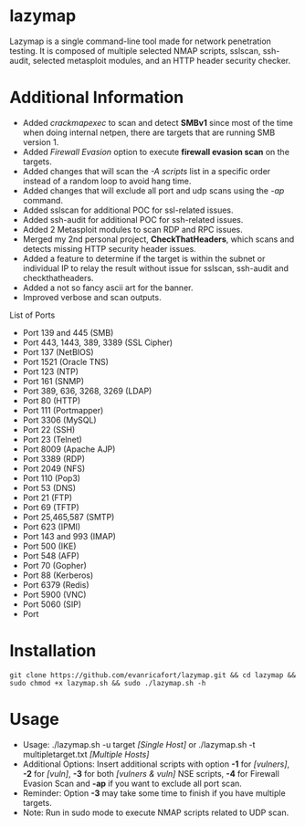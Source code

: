 # lazymap

Lazymap is a single command-line tool made for network penetration testing. It is composed of multiple selected NMAP scripts, sslscan, ssh-audit, selected metasploit modules, and an HTTP header security checker.

# Additional Information

* Added _crackmapexec_ to scan and detect **SMBv1** since most of the time when doing internal netpen, there are targets that are running SMB version 1.
* Added _Firewall Evasion_ option to execute **firewall evasion scan** on the targets.
* Added changes that will scan the _-A scripts_ list in a specific order instead of a random loop to avoid hang time.
* Added changes that will exclude all port and udp scans using the _-ap_ command.
* Added sslscan for additional POC for ssl-related issues.
* Added ssh-audit for additional POC for ssh-related issues.
* Added 2 Metasploit modules to scan RDP and RPC issues.
* Merged my 2nd personal project, **CheckThatHeaders**, which scans and detects missing HTTP security header issues.
* Added a feature to determine if the target is within the subnet or individual IP to relay the result without issue for sslscan, ssh-audit and checkthatheaders.
* Added a not so fancy ascii art for the banner.
* Improved verbose and scan outputs.

List of Ports
- Port 139 and 445 (SMB)
- Port 443, 1443, 389, 3389 (SSL Cipher)
- Port 137 (NetBIOS)
- Port 1521 (Oracle TNS)
- Port 123 (NTP)
- Port 161 (SNMP)
- Port 389, 636, 3268, 3269 (LDAP)
- Port 80 (HTTP)
- Port 111 (Portmapper)
- Port 3306 (MySQL)
- Port 22 (SSH)
- Port 23 (Telnet)
- Port 8009 (Apache AJP)
- Port 3389 (RDP)
- Port 2049 (NFS)
- Port 110 (Pop3)
- Port 53 (DNS)
- Port 21 (FTP)
- Port 69 (TFTP)
- Port 25,465,587 (SMTP)
- Port 623 (IPMI)
- Port 143 and 993 (IMAP)
- Port 500 (IKE)
- Port 548 (AFP)
- Port 70 (Gopher)
- Port 88 (Kerberos)
- Port 6379 (Redis)
- Port 5900 (VNC)
- Port 5060 (SIP)
- Port 
  
# Installation

```
git clone https://github.com/evanricafort/lazymap.git && cd lazymap && sudo chmod +x lazymap.sh && sudo ./lazymap.sh -h
```

# Usage

- Usage: ./lazymap.sh -u target _[Single Host]_ or ./lazymap.sh -t multipletarget.txt _[Multiple Hosts]_
- Additional Options: Insert additional scripts with option **-1** for _[vulners]_, **-2** for _[vuln]_, **-3** for both _[vulners & vuln]_ NSE scripts, **-4** for Firewall Evasion Scan and **-ap** if you want to exclude all port scan.
- Reminder: Option **-3** may take some time to finish if you have multiple targets.
- Note: Run in sudo mode to execute NMAP scripts related to UDP scan.
